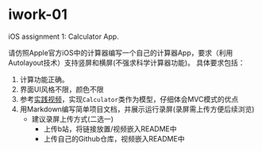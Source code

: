 # iwork-01
iOS assignment 1: Calculator App.

请仿照Apple官方iOS中的计算器编写一个自己的计算器App，要求（利用Autolayout技术）支持竖屏和横屏(不强求科学计算器功能)。
具体要求包括：

1. 计算功能正确。
2. 界面UI风格不限，颜色不限
3. 参考[实践视频](https://www.bilibili.com/video/BV1Yr4y1c7HW)，实现`Calculator`类作为模型，仔细体会MVC模式的优点
4. 用Markdown编写简单项目文档，并展示运行录屏(录屏需上传方便后续浏览)
    - 建议录屏上传方式(二选一)
        - 上传b站，将链接放置/视频嵌入README中
        - 上传自己的Github仓库，视频嵌入README中

